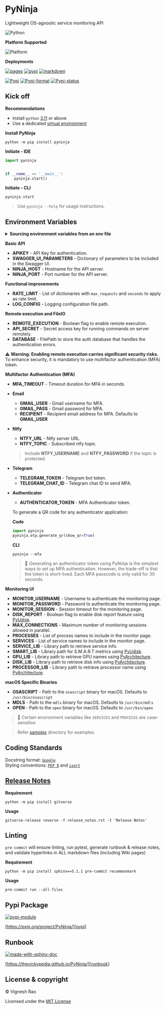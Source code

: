 # PyNinja
Lightweight OS-agnostic service monitoring API

![Python][label-pyversion]

**Platform Supported**

![Platform][label-platform]

**Deployments**

[![pages][label-actions-pages]][gha_pages]
[![pypi][label-actions-pypi]][gha_pypi]
[![markdown][label-actions-markdown]][gha_md_valid]

[![Pypi][label-pypi]][pypi]
[![Pypi-format][label-pypi-format]][pypi-files]
[![Pypi-status][label-pypi-status]][pypi]

## Kick off

**Recommendations**

- Install `python` [3.11] or above
- Use a dedicated [virtual environment]

**Install PyNinja**
```shell
python -m pip install pyninja
```

**Initiate - IDE**
```python
import pyninja


if __name__ == '__main__':
    pyninja.start()
```

**Initiate - CLI**
```shell
pyninja start
```

> Use `pyninja --help` for usage instructions.

## Environment Variables

<details>
<summary><strong>Sourcing environment variables from an env file</strong></summary>

> _By default, `PyNinja` will look for a `.env` file in the current working directory._
</details>

**Basic API**
- **APIKEY** - API Key for authentication.
- **SWAGGER_UI_PARAMETERS** - Dictionary of parameters to be included in the Swagger UI.
- **NINJA_HOST** - Hostname for the API server.
- **NINJA_PORT** - Port number for the API server.

**Functional improvements**
- **RATE_LIMIT** - List of dictionaries with `max_requests` and `seconds` to apply as rate limit.
- **LOG_CONFIG** - Logging configuration file path.

**Remote execution and FileIO**
- **REMOTE_EXECUTION** - Boolean flag to enable remote execution.
- **API_SECRET** - Secret access key for running commands on server remotely.
- **DATABASE** - FilePath to store the auth database that handles the authentication errors.

⚠️ **Warning: Enabling remote execution carries significant security risks.**
To enhance security, it is mandatory to use multifactor authentication (MFA) token.

**Multifactor Authentication (MFA)**
- **MFA_TIMEOUT** - Timeout duration for MFA in seconds.

- **Email**
    - **GMAIL_USER** - Gmail username for MFA.
    - **GMAIL_PASS** - Gmail password for MFA.
    - **RECIPIENT** - Recipient email address for MFA. Defaults to **GMAIL_USER**
- **Ntfy**
    - **NTFY_URL** - Ntfy server URL.
    - **NTFY_TOPIC** - Subscribed ntfy topic.
    > Include **NTFY_USERNAME** and **NTFY_PASSWORD** if the topic is protected.
- **Telegram**
    - **TELEGRAM_TOKEN** - Telegram bot token.
    - **TELEGRAM_CHAT_ID** - Telegram chat ID to send MFA.
- **Authenticator**
    - **AUTHENTICATOR_TOKEN** - MFA Authenticator token.

    To generate a QR code for any authenticator application:

    **Code**
    ```python
    import pyninja
    pyninja.otp.generate_qr(show_qr=True)
    ```

    **CLI**
    ```shell
    pyninja --mfa
    ```

    > 📓 Generating an authenticator token using PyNinja is the simplest ways to set up MFA authentication. However, the trade-off is that the token is short-lived. Each MFA passcode is only valid for 30 seconds.

**Monitoring UI**
- **MONITOR_USERNAME** - Username to authenticate the monitoring page.
- **MONITOR_PASSWORD** - Password to authenticate the monitoring page.
- **MONITOR_SESSION** - Session timeout for the monitoring page.
- **DISK_REPORT** - Boolean flag to enable disk report feature using [PyUdisk].
- **MAX_CONNECTIONS** - Maximum number of monitoring sessions allowed in parallel.
- **PROCESSES** - List of process names to include in the monitor page.
- **SERVICES** - List of service names to include in the monitor page.
- **SERVICE_LIB** - Library path to retrieve service info.
- **SMART_LIB** - Library path for S.M.A.R.T metrics using [PyUdisk].
- **GPU_LIB** - Library path to retrieve GPU names using [PyArchitecture].
- **DISK_LIB** - Library path to retrieve disk info using [PyArchitecture].
- **PROCESSOR_LIB** - Library path to retrieve processor name using [PyArchitecture].

**macOS Specific Binaries**
- **OSASCRIPT** - Path to the `osascript` binary for macOS. Defaults to `/usr/bin/osascript`
- **MDLS** - Path to the `mdls` binary for macOS. Defaults to `/usr/bin/mdls`
- **OPEN** - Path to the `open` binary for macOS. Defaults to `/usr/bin/open`

> 📓 Certain environment variables like `SERVICES` and `PROCESSS` are case-sensitive

> Refer [samples] directory for examples.

## Coding Standards
Docstring format: [`Google`][google-docs] <br>
Styling conventions: [`PEP 8`][pep8] and [`isort`][isort]

## [Release Notes][release-notes]
**Requirement**
```shell
python -m pip install gitverse
```

**Usage**
```shell
gitverse-release reverse -f release_notes.rst -t 'Release Notes'
```

## Linting
`pre-commit` will ensure linting, run pytest, generate runbook & release notes, and validate hyperlinks in ALL
markdown files (including Wiki pages)

**Requirement**
```shell
python -m pip install sphinx==5.1.1 pre-commit recommonmark
```

**Usage**
```shell
pre-commit run --all-files
```

## Pypi Package
[![pypi-module][label-pypi-package]][pypi-repo]

[https://pypi.org/project/PyNinja/][pypi]

## Runbook
[![made-with-sphinx-doc][label-sphinx-doc]][sphinx]

[https://thevickypedia.github.io/PyNinja/][runbook]

## License & copyright

&copy; Vignesh Rao

Licensed under the [MIT License][license]

[//]: # (Labels)

[label-actions-markdown]: https://github.com/thevickypedia/PyNinja/actions/workflows/markdown.yaml/badge.svg
[label-pypi-package]: https://img.shields.io/badge/Pypi%20Package-pyninja-blue?style=for-the-badge&logo=Python
[label-sphinx-doc]: https://img.shields.io/badge/Made%20with-Sphinx-blue?style=for-the-badge&logo=Sphinx
[label-pyversion]: https://img.shields.io/badge/python-3.11%20%7C%203.12-blue
[label-platform]: https://img.shields.io/badge/Platform-Linux|macOS|Windows-1f425f.svg
[label-actions-pages]: https://github.com/thevickypedia/PyNinja/actions/workflows/pages/pages-build-deployment/badge.svg
[label-actions-pypi]: https://github.com/thevickypedia/PyNinja/actions/workflows/python-publish.yaml/badge.svg
[label-pypi]: https://img.shields.io/pypi/v/PyNinja
[label-pypi-format]: https://img.shields.io/pypi/format/PyNinja
[label-pypi-status]: https://img.shields.io/pypi/status/PyNinja

[3.11]: https://docs.python.org/3/whatsnew/3.11.html
[virtual environment]: https://docs.python.org/3/tutorial/venv.html
[release-notes]: https://github.com/thevickypedia/PyNinja/blob/main/release_notes.rst
[gha_pages]: https://github.com/thevickypedia/PyNinja/actions/workflows/pages/pages-build-deployment
[gha_pypi]: https://github.com/thevickypedia/PyNinja/actions/workflows/python-publish.yaml
[gha_md_valid]: https://github.com/thevickypedia/PyNinja/actions/workflows/markdown.yaml
[google-docs]: https://google.github.io/styleguide/pyguide.html#38-comments-and-docstrings
[pep8]: https://www.python.org/dev/peps/pep-0008/
[isort]: https://pycqa.github.io/isort/
[sphinx]: https://www.sphinx-doc.org/en/master/man/sphinx-autogen.html
[pypi]: https://pypi.org/project/PyNinja
[pypi-files]: https://pypi.org/project/PyNinja/#files
[pypi-repo]: https://packaging.python.org/tutorials/packaging-projects/
[license]: https://github.com/thevickypedia/PyNinja/blob/main/LICENSE
[runbook]: https://thevickypedia.github.io/PyNinja/
[samples]: https://github.com/thevickypedia/PyNinja/tree/main/samples
[PyUdisk]: https://github.com/thevickypedia/PyUdisk
[PyArchitecture]: https://github.com/thevickypedia/PyArchitecture
